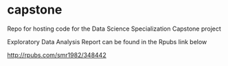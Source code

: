 # capstone
Repo for hosting code for the Data Science Specialization Capstone project


Exploratory Data Analysis Report can be found in the Rpubs link below

http://rpubs.com/smr1982/348442
